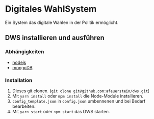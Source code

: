 # Digitales WahlSystem
Ein System das digitale Wahlen in der Politik ermöglicht.

## DWS installieren und ausführen
### Abhängigkeiten
- [nodejs](https://nodejs.org/)
- [mongoDB](https://www.mongodb.com/)
### Installation
1. Dieses git clonen. (`git clone git@github.com:afeuerstein/dws.git`)
2. Mit `yarn install` oder `npm install` die Node-Module installieren.
3. `config_template.json` in `config.json` umbennenen und bei Bedarf bearbeiten.
4. Mit `yarn start` oder `npm start` das DWS starten.
